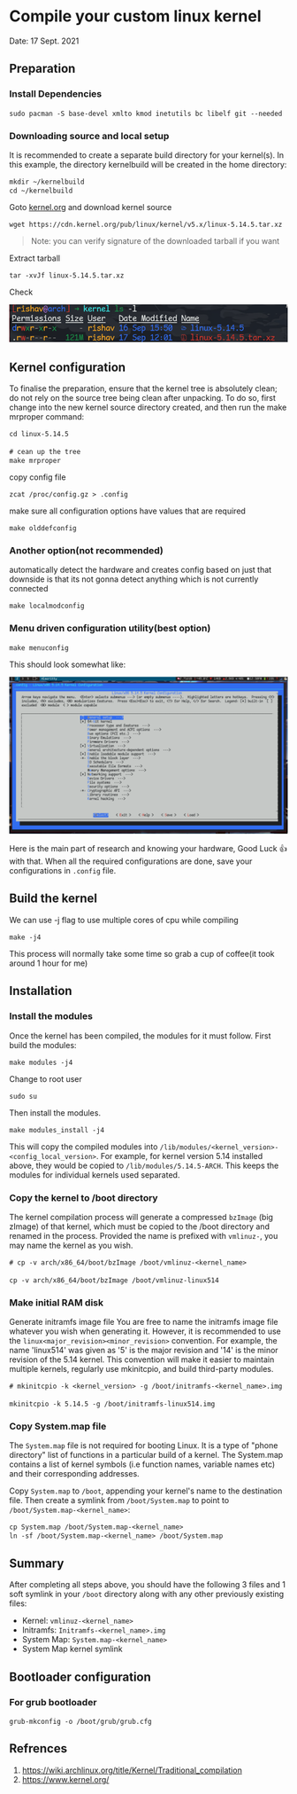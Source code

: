 # Compile your custom linux kernel

Date: 17 Sept. 2021

## Preparation

### Install Dependencies

```
sudo pacman -S base-devel xmlto kmod inetutils bc libelf git --needed
```

### Downloading source and local setup

It is recommended to create a separate build directory for your kernel(s). In this example, the directory kernelbuild will be created in the home directory:

```
mkdir ~/kernelbuild
cd ~/kernelbuild
```

Goto [kernel.org](https://www.kernel.org/) and download kernel source

```
wget https://cdn.kernel.org/pub/linux/kernel/v5.x/linux-5.14.5.tar.xz
```
> Note: you can verify signature of the downloaded tarball if you want

Extract tarball

```
tar -xvJf linux-5.14.5.tar.xz
```

Check

![ls command output](./images/custom_linux_kernel/0.png)

## Kernel configuration

To finalise the preparation, ensure that the kernel tree is absolutely clean; do not rely on the source tree being clean after unpacking. To do so, first change into the new kernel source directory created, and then run the make mrproper command:

```
cd linux-5.14.5

# cean up the tree
make mrproper
```

copy config file

```
zcat /proc/config.gz > .config
```

make sure all configuration options have values that are required

```
make olddefconfig
```

### Another option(not recommended)
automatically detect the hardware and creates config based on just that
downside is that its not gonna detect anything which is not currently connected

```
make localmodconfig
```

### Menu driven configuration utility(best option)

```
make menuconfig
```

This should look somewhat like:

![make menuconfig](./images/custom_linux_kernel/1.png)

Here is the main part of research and knowing your hardware, Good Luck 👍 with that.
When all the required configurations are done, save your configurations in `.config` file.

## Build the kernel

We can use -j flag to use multiple cores of cpu while compiling

```
make -j4
```

This process will normally take some time so grab a cup of coffee(it took around 1 hour for me)

## Installation


### Install the modules

<!-- This will build any modules that do not exist otherwise it will copy your modules to kernel modules directory -->

Once the kernel has been compiled, the modules for it must follow. First build the modules:

```
make modules -j4
```

Change to root user
```
sudo su
```

Then install the modules.

```
make modules_install -j4
```

This will copy the compiled modules into `/lib/modules/<kernel_version>-<config_local_version>`. For example, for kernel version 5.14 installed above, they would be copied to `/lib/modules/5.14.5-ARCH`. This keeps the modules for individual kernels used separated.

<!-- Now that the kernel modules are build successfully, we will proceed to install kernel itself -->

### Copy the kernel to /boot directory

The kernel compilation process will generate a compressed `bzImage` (big zImage) of that kernel, which must be copied to the /boot directory and renamed in the process. Provided the name is prefixed with `vmlinuz-`, you may name the kernel as you wish.

```
# cp -v arch/x86_64/boot/bzImage /boot/vmlinuz-<kernel_name>

cp -v arch/x86_64/boot/bzImage /boot/vmlinuz-linux514
```

### Make initial RAM disk

Generate initramfs image file
You are free to name the initramfs image file whatever you wish when generating it. However, it is recommended to use the `linux<major_revision><minor_revision>` convention. For example, the name 'linux514' was given as '5' is the major revision and '14' is the minor revision of the 5.14 kernel. This convention will make it easier to maintain multiple kernels, regularly use mkinitcpio, and build third-party modules.

```
# mkinitcpio -k <kernel_version> -g /boot/initramfs-<kernel_name>.img

mkinitcpio -k 5.14.5 -g /boot/initramfs-linux514.img
```

### Copy System.map file

The `System.map` file is not required for booting Linux. It is a type of "phone directory" list of functions in a particular build of a kernel. The System.map contains a list of kernel symbols (i.e function names, variable names etc) and their corresponding addresses.

Copy `System.map` to `/boot`, appending your kernel's name to the destination file. Then create a symlink from `/boot/System.map` to point to `/boot/System.map-<kernel_name>`:

```
cp System.map /boot/System.map-<kernel_name>
ln -sf /boot/System.map-<kernel_name> /boot/System.map
```

## Summary

After completing all steps above, you should have the following 3 files and 1 soft symlink in your `/boot` directory along with any other previously existing files:

- Kernel: `vmlinuz-<kernel_name>`
- Initramfs: `Initramfs-<kernel_name>.img`
- System Map: `System.map-<kernel_name>`
- System Map kernel symlink

## Bootloader configuration

### For grub bootloader

```
grub-mkconfig -o /boot/grub/grub.cfg
```

## Refrences

1. https://wiki.archlinux.org/title/Kernel/Traditional_compilation
2. https://www.kernel.org/


